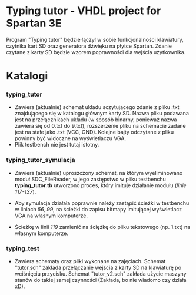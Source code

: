 # Typing tutor - VHDL project for Spartan 3E

Program "Typing tutor" będzie łączył w sobie funkcjonalności klawiatury, czytnika kart SD oraz generatora dźwięku na płytce Spartan. Zdanie czytane z karty SD będzie wzorem poprawności dla wejścia użytkownika.

# Katalogi
### **typing_tutor** 
* Zawiera (aktualnie) schemat układu sczytującego zdanie z pliku .txt znajdującego się w katalogu głównym karty SD. Nazwa pliku podawana jest na przełącznikach układu (w sposób binarny, ponieważ nazwa zawiera się od 0.txt do 9.txt), rozszerzenie pliku na schemacie zadane jest na stałe jako .txt (VCC, GND). Kolejne bajty odczytane z pliku powinny być widoczne na wyświetlaczu VGA.
* Plik testbench nie jest tutaj istotny.
### **typing_tutor_symulacja**
* Zawiera (aktualnie) uproszczony schemat, na którym wyeliminowano moduł SDC_FileReader, w jego zastępstwo w pliku testbenchu **typing_tutor.tb** utworzono proces, który imituje działanie modułu (*linie 117-137*).

* Aby symulacja działała poprawnie należy zastąpić ścieżki w testbenchu w liniach *56, 99*, na ścieżki do zapisu bitmapy imitującej wyświetlacz VGA na własnym komputerze.

* Ścieżkę w linii *119* zamienić na ściężkę do pliku tekstowego (np. 1.txt) na własnym komputerze.
### **typing_test**
* Zawiera schematy oraz pliki wykonane na zajęciach. Schemat "tutor.sch" zakłada przełączanie wejścia z karty SD na klawiaturę po wciśnięciu przycisku. Schemat "tutor_v2.sch" zakłada użycie maszyny stanów do takiej samej czynności (Zakłada, bo nie wiadomo czy działa xD).
